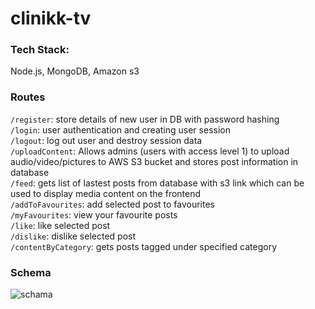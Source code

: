 # clinikk-tv

### Tech Stack: 
Node.js, MongoDB, Amazon s3

### Routes

```/register```: store details of new user in DB with password hashing <br />
```/login```: user authentication and creating user session <br />
```/logout```: log out user and destroy session data  <br />
```/uploadContent```: Allows admins (users with access level 1) to upload audio/video/pictures 
to AWS S3 bucket and stores post information in database <br />
```/feed```: gets list of lastest posts from database with s3 link which can be used to display media content on the frontend<br />
```/addToFavourites```: add selected post to favourites <br />
```/myFavourites```: view your favourite posts <br />
```/like```: like selected post <br />
```/dislike```: dislike selected post <br />
```/contentByCategory```: gets posts tagged under specified category <br />
 
 
 ### Schema

![schama](schema.png)
